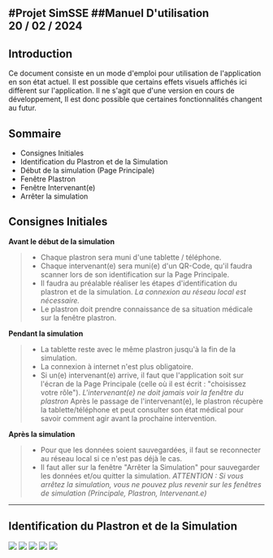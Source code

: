 #Projet SimSSE
##Manuel D'utilisation   
20 / 02 / 2024
-----------------------------------------------------------------------

## Introduction
Ce document consiste en un mode d'emploi pour utilisation de l'application en son état actuel. Il est possible que certains effets visuels affichés ici diffèrent sur l'application. Il ne s'agit que d'une version en cours de développement, Il est donc possible que certaines fonctionnalités changent au futur.                                                  


## Sommaire

- Consignes Initiales
- Identification du Plastron et de la Simulation
- Début de la simulation (Page Principale)
- Fenêtre Plastron
- Fenêtre Intervenant(e)
- Arrêter la simulation

## Consignes Initiales

**Avant le début de la simulation**

> * Chaque plastron sera muni d'une tablette / téléphone.
> * Chaque intervenant(e) sera muni(e) d'un QR-Code, qu'il faudra scanner lors de son identification sur la Page Principale.
> * Il faudra au préalable réaliser les étapes d'identification du plastron et de la simulation.
> *La connexion au réseau local est nécessaire.*
> * Le plastron doit prendre connaissance de sa situation médicale sur la fenêtre plastron.

**Pendant la simulation**
> * La tablette reste avec le même plastron jusqu'à la fin de la simulation.
> * La connexion à internet n'est plus obligatoire.
> * Si un(e) intervenant(e) arrive, il faut que l'application soit sur l'écran de la Page Principale (celle où il est écrit : "choisissez votre rôle").
> *L'intervenant(e) ne doit jamais voir la fenêtre du plastron*
> Après le passage de l'intervenant(e), le plastron récupère la tablette/téléphone et peut consulter son état médical pour savoir comment agir avant la prochaine intervention.

**Après la simulation**
> * Pour que les données soient sauvegardées, il faut se reconnecter au réseau local si ce n'est pas déjà le cas.
> * Il faut aller sur la fenêtre "Arrêter la Simulation" pour sauvegarder les données et/ou quitter la simulation.
> *ATTENTION : Si vous arrêtez la simulation, vous ne pouvez plus revenir sur les fenêtres de simulation (Principale, Plastron, Intervenant.e)*

-----------------------------------------------------------------------
## Identification du Plastron et de la Simulation

![](vertopal_0a3a4d2eb56c42bca454c210b02c5dc6/media/image2.png)
![](vertopal_0a3a4d2eb56c42bca454c210b02c5dc6/media/image13.png)
![](vertopal_0a3a4d2eb56c42bca454c210b02c5dc6/media/image14.png)
![](vertopal_0a3a4d2eb56c42bca454c210b02c5dc6/media/image15.png)
![](vertopal_0a3a4d2eb56c42bca454c210b02c5dc6/media/image16.png)